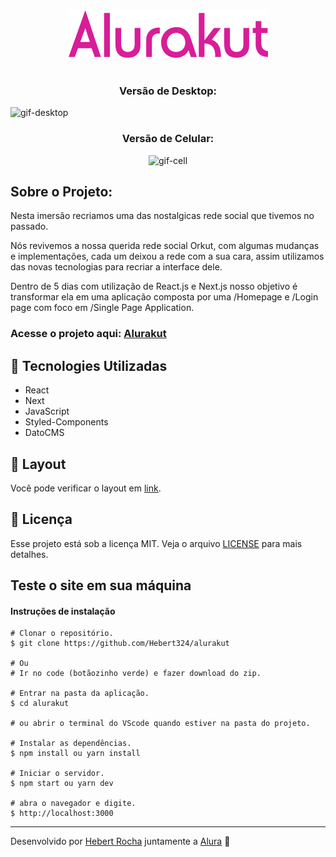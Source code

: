<div align="center">
  <img src="https://github.com/Hebert324/alurakut/blob/main/github/Alurakut.png">
</div>

<br />

<h3 align="center">Versão de Desktop:</h3>
<img alt="gif-desktop" src="https://github.com/Hebert324/alurakut/blob/main/github/alurakut.gif">

<div align="center">
  <h3>Versão de Celular:</h3>
  <img alt="gif-cell" width="300px" src="https://github.com/Hebert324/alurakut/blob/main/github/alurakut-cell.gif">
</div>
  
## Sobre o Projeto:

Nesta imersão recriamos uma das nostalgicas rede social que tivemos no passado.

Nós revivemos a nossa querida rede social Orkut, com algumas mudanças e implementações, cada um deixou a rede com a sua cara, assim utilizamos das novas tecnologias para recriar a interface dele.

Dentro de 5 dias com utilização de React.js e Next.js nosso objetivo é transformar ela em uma aplicação composta por uma /Homepage e /Login page com foco em /Single Page Application. 

### Acesse o projeto aqui: <a href="https://alurakut-web.vercel.app/login">Alurakut</a>

## 🚀 Tecnologies Utilizadas

- React
- Next
- JavaScript
- Styled-Components
- DatoCMS

## 🔖 Layout

Você pode verificar o layout em [link](https://www.figma.com/file/UE276JTrrDHN8xP4JGHqtd/Alurakut-(Copy)). 

## :memo: Licença

Esse projeto está sob a licença MIT. Veja o arquivo [LICENSE](.github/LICENSE.md) para mais detalhes.

## Teste o site em sua máquina

#### Instruções de instalação

    # Clonar o repositório.
    $ git clone https://github.com/Hebert324/alurakut

    # Ou
    # Ir no code (botãozinho verde) e fazer download do zip.

    # Entrar na pasta da aplicação.
    $ cd alurakut
    
    # ou abrir o terminal do VScode quando estiver na pasta do projeto.

    # Instalar as dependências.
    $ npm install ou yarn install

    # Iniciar o servidor.
    $ npm start ou yarn dev
    
    # abra o navegador e digite.
    $ http://localhost:3000

---

Desenvolvido por [Hebert Rocha](https://www.linkedin.com/in/hebert-rocha-62318a1b3/) juntamente a [Alura](https://www.alura.com.br) 🤿

